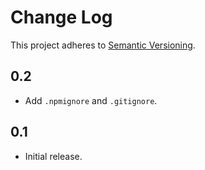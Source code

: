 # Change Log
This project adheres to [Semantic Versioning](http://semver.org/).

## 0.2
* Add `.npmignore` and `.gitignore`.

## 0.1
* Initial release.
